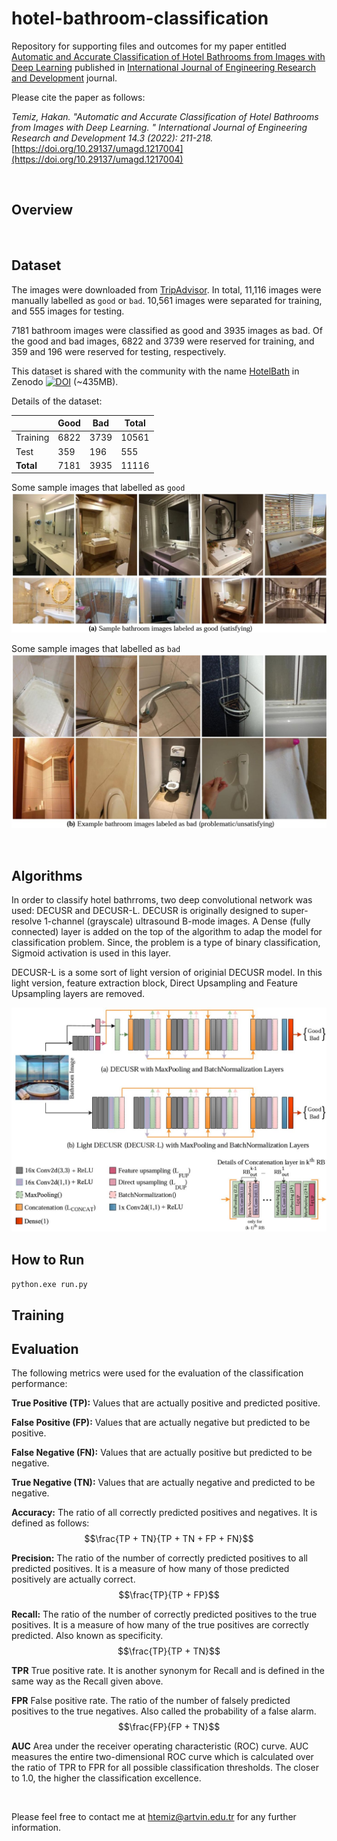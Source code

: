 # hotel-bathroom-classification

Repository for supporting files and outcomes for my paper entitled
[Automatic and Accurate Classification of Hotel Bathrooms from Images with Deep Learning](https://dergipark.org.tr/en/download/article-file/2823031)
published in 
[International Journal of Engineering Research and Development](https://dergipark.org.tr/en/pub/umagd) journal.


Please cite the paper as follows:

*Temiz, Hakan. "Automatic and Accurate Classification of Hotel Bathrooms from Images with Deep Learning.
" International Journal of Engineering Research and Development 14.3 (2022): 211-218.*
[https://doi.org/10.29137/umagd.1217004](https://doi.org/10.29137/umagd.1217004)

&nbsp;

## Overview



&nbsp;

## Dataset

The images were downloaded from [TripAdvisor](https://www.tripadvisor.com). In total, 11,116 images were manually
labelled as `good` or `bad`. 10,561 images were separated for training, and 555 images for testing.

7181 bathroom images were classified as good and 3935 images as bad. Of the good and bad images,
6822 and 3739 were reserved for training, and 359 and 196 were reserved for testing, respectively.

This dataset is shared with the community with the name [HotelBath](https://zenodo.org/record/7340428) in Zenodo
[![DOI](https://zenodo.org/badge/DOI/10.5281/zenodo.7340428.svg)](https://doi.org/10.5281/zenodo.7340428)
(~435MB). 

Details of the dataset:

||Good|Bad|**Total**|
|--|--|--|--|
|Training|6822|3739|10561|
|Test|359|196|555|
|**Total**|7181|3935|11116|

Some sample images that labelled as `good`
![](images/good.jpg)


Some sample images that labelled as `bad`
![](images/bad.jpg)



&nbsp;

## Algorithms
In order to classify hotel bathrroms, two deep convolutional network was used: DECUSR and DECUSR-L.
DECUSR is originally designed to super-resolve 1-channel (grayscale) ultrasound B-mode images. A Dense (fully connected)
layer is added on the top of the algorithm to adap the model for classification problem. Since, the problem
is a type of binary classification, Sigmoid activation is used in this layer.

DECUSR-L is a some sort of light version of originial DECUSR model. In this light version, feature extraction
block, Direct Upsampling and Feature Upsampling  layers are removed. 


![](images/model.jpg)


## How to Run


```python.exe run.py```

## Training



## Evaluation

The following metrics were used for the evaluation of the classification performance:

**True Positive (TP):** Values that are actually positive and predicted positive.

**False Positive (FP):** Values that are actually negative but predicted to be positive.

**False Negative (FN):** Values that are actually positive but predicted to be negative.

**True Negative (TN):** Values that are actually negative and predicted to be negative.

**Accuracy:** The ratio of all correctly predicted positives and negatives. It is defined as follows:
$$\frac{TP + TN}{TP + TN + FP + FN}$$

**Precision:** The ratio of the number of correctly predicted positives to all predicted positives.
It is a measure of how many of those predicted positively are actually correct.
$$\frac{TP}{TP + FP}$$

**Recall:** The ratio of the number of correctly predicted positives to the true positives.
It is a measure of how many of the true positives are correctly predicted. Also known as specificity.
$$\frac{TP}{TP + TN}$$

**TPR** True positive rate. It is another synonym for Recall and is defined in the same way as the Recall given above.

**FPR** False positive rate. The ratio of the number of falsely predicted positives to the true negatives.
Also called the probability of a false alarm.
$$\frac{FP}{FP + TN}$$

**AUC** Area under the receiver operating characteristic (ROC) curve. 
AUC measures the entire two-dimensional ROC curve which is calculated over the ratio
of TPR to FPR for all possible classification thresholds. 
The closer to 1.0, the higher the classification excellence.



&nbsp;

Please feel free to contact me at [htemiz@artvin.edu.tr](mailto:htemiz@artvin.edu.tr) for any further information.


